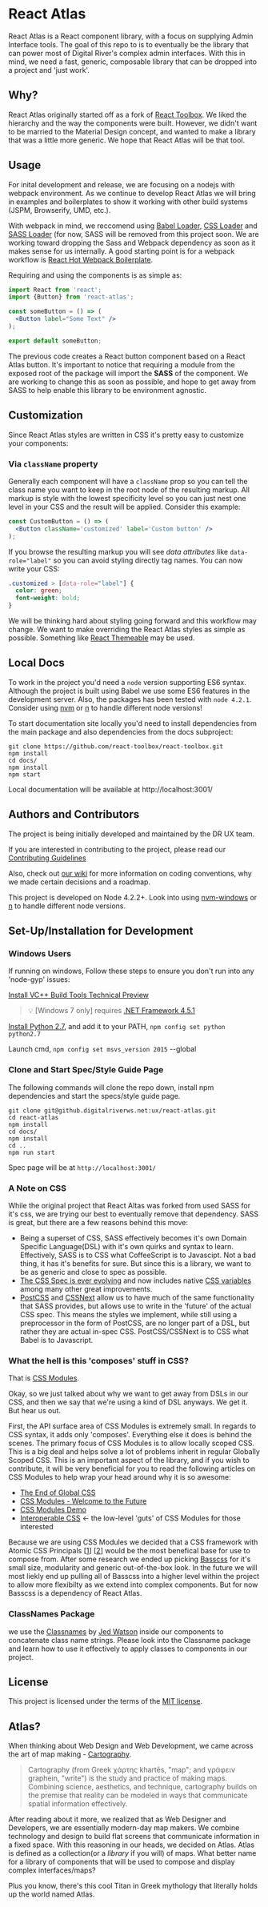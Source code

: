# React Atlas
React Atlas is a React component library, with a focus on supplying Admin Interface tools. The goal of this repo to is to eventually be the library that can power most of Digital River's complex admin interfaces. With this in mind, we need a fast, generic, composable library that can be dropped into a project and 'just work'.

## Why?
React Atlas originally started off as a fork of [React Toolbox](https://github.com/react-toolbox/react-toolbox). We liked the hierarchy and the way the components were built. However, we didn't want to be married to the Material Design concept, and wanted to make a library that was a little more generic. We hope that React Atlas will be that tool.

## Usage

For inital development and release, we are focusing on a nodejs with webpack environment. As we continue to develop React Atlas we will bring in examples and boilerplates to show it working with other build systems (JSPM, Browserify, UMD, etc.).

With webpack in mind, we reccomend using [Babel Loader](https://github.com/babel/babel-loader), [CSS Loader](https://github.com/webpack/css-loader) and [SASS Loader](https://github.com/jtangelder/sass-loader) (for now, SASS will be removed from this project soon. We are working toward dropping the Sass and Webpack dependency as soon as it makes sense for us internally. A good starting point is for a webpack workflow is [React Hot Webpack Boilerplate](https://github.com/gaearon/react-hot-boilerplate).

Requiring and using the components is as simple as:

```jsx
import React from 'react';
import {Button} from 'react-atlas';

const someButton = () => (
  <Button label="Some Text" />
);

export default someButton;
```

The previous code creates a React button component based on a React Atlas button. It's important to notice that requiring a module from the exposed root of the package will import the **SASS** of the component. We are working to change this as soon as possible, and hope to get away from SASS to help enable this library to be environment agnostic.

## Customization

Since React Atlas styles are written in CSS it's pretty easy to customize your components:

### Via `className` property

Generally each component will have a `className` prop so you can tell the class name you want to keep in the root node of the resulting markup. All markup is style with the lowest specificity level so you can just nest one level in your CSS and the result will be applied. Consider this example:

```jsx
const CustomButton = () => (
  <Button className='customized' label='Custom button' />
);
```

If you browse the resulting markup you will see *data attributes* like `data-role="label"` so you can avoid styling directly tag names. You can now write your CSS:

```css
.customized > [data-role="label"] {
  color: green;
  font-weight: bold;
}
```

We will be thinking hard about styling going forward and this workflow may change. We want to make overriding the React Atlas styles as simple as possible. Something like [React Themeable](https://github.com/markdalgleish/react-themeable) may be used.

## Local Docs

To work in the project you'd need a `node` version supporting ES6 syntax. Although the project is built using Babel we use some ES6 features in the development server. Also, the packages has been tested with `node 4.2.1`. Consider using [nvm](https://github.com/creationix/nvm) or [n](https://github.com/tj/n) to handle different node versions!

To start documentation site locally you'd need to install dependencies from the main package and also dependencies from the docs subproject:

```
git clone https://github.com/react-toolbox/react-toolbox.git
npm install
cd docs/
npm install 
npm start
```

Local documentation will be available at http://localhost:3001/

## Authors and Contributors

The project is being initially developed and maintained by the DR UX team.

If you are interested in contributing to the project, please read our [Contributing Guidelines](https://github.digitalriverws.net/ux/react-atlas/blob/master/CONTRIBUTING.md)

Also, check out [our wiki](https://github.digitalriverws.net/ux/react-atlas/wiki) for more information on coding conventions, why we made certain decisions and a roadmap.

This project is developed on Node 4.2.2+. Look into using [nvm-windows](https://github.com/coreybutler/nvm-windows) or [n](https://github.com/tj/n) to handle different node versions.

## Set-Up/Installation for Development

### Windows Users
If running on windows, Follow these steps to ensure you don't run into any 'node-gyp' issues:

[Install VC++ Build Tools Technical Preview](https://www.microsoft.com/en-us/download/confirmation.aspx?id=49983)

>:bulb: [Windows 7 only] requires [.NET Framework 4.5.1](http://www.microsoft.com/en-us/download/details.aspx?id=40773)

[Install Python 2.7](https://www.python.org/downloads/), and add it to your PATH, ```npm config set python python2.7```

Launch cmd, ```npm config set msvs_version 2015``` --global 

### Clone and Start Spec/Style Guide Page
The following commands will clone the repo down, install npm dependencies and start the specs/style guide page.
```
git clone git@github.digitalriverws.net:ux/react-atlas.git
cd react-atlas
npm install
cd docs/
npm install 
cd ..
npm run start
```
Spec page will be at ```http://localhost:3001/```
### A Note on CSS
While the original project that React Altas was forked from used SASS for it's css, we are trying our best to eventually remove that dependency. SASS is great, but there are a few reasons behind this move:
  - Being a superset of CSS, SASS effectively becomes it's own Domain Specific Language(DSL) with it's own quirks and syntax to learn. Effectively, SASS is to CSS what CoffeeScript is to Javascipt. Not a bad thing, it has it's benefits for sure. But since this is a library, we want to be as generic and close to spec as possible.
  - [The CSS Spec is ever evolving](http://cssnext.io/features/) and now includes native [CSS variables](http://www.w3.org/TR/css-variables/) among many other great improvements.
  - [PostCSS](https://github.com/postcss/postcss) and [CSSNext](http://cssnext.io/) allow us to have much of the same functionality that SASS provides, but allows use to write in the 'future' of the actual CSS spec. This means the styles we implement, while still using a preprocessor in the form of PostCSS, are no longer part of a DSL, but rather they are actual in-spec CSS. PostCSS/CSSNext is to CSS what Babel is to Javascript.

### What the hell is this 'composes' stuff in CSS?
That is [CSS Modules](https://github.com/css-modules/css-modules).

Okay, so we just talked about why we want to get away from DSLs in our CSS, and then we say that we're using a kind of DSL anyways. We get it. But hear us out.

First, the API surface area of CSS Modules is extremely small. In regards to CSS syntax, it adds only 'composes'. Everything else it does is behind the scenes. The primary focus of CSS Modules is to allow locally scoped CSS. This is a big deal and helps solve a lot of problems inherit in regular Globally Scoped CSS. This is an important aspect of the library, and if you wish to contribute, it will be very beneficial for you to read the following articles on CSS Modules to help wrap your head around why it is so awesome:
 - [The End of Global CSS](https://medium.com/seek-ui-engineering/the-end-of-global-css-90d2a4a06284)
 - [CSS Modules - Welcome to the Future](http://glenmaddern.com/articles/css-modules)
 - [CSS Modules Demo](https://css-modules.github.io/webpack-demo/)
 - [Interoperable CSS](http://glenmaddern.com/articles/interoperable-css) <- the low-level 'guts' of CSS Modules for those interested

Because we are using CSS Modules we decided that a CSS framework with Atomic CSS Principals [[1](https://www.lucidchart.com/techblog/2014/01/31/atomic-css-tool-set/)] [[2](http://www.smashingmagazine.com/2013/10/challenging-css-best-practices-atomic-approach/)] would be the most benefical base for use to compose from. After some research we ended up picking [Basscss](http://www.basscss.com/) for it's small size, modularity and generic out-of-the-box look. In the future we will most liekly end up pulling all of Basscss into a higher level within the project to allow more flexibilty as we extend into complex components. But for now Basscss is a dependency of React Atlas.

### ClassNames Package
we use the [Classnames](https://github.com/JedWatson/classnames) by [Jed Watson](https://github.com/JedWatson) inside our components to concatenate class name strings. Please look into the Classname package and learn how to use it effectively to apply classes to components in our project.

## License 
This project is licensed under the terms of the [MIT license](https://github.com/react-toolbox/react-toolbox/blob/master/LICENSE).

## Atlas?
When thinking about Web Design and Web Development, we came across the art of map making - [Cartography](https://en.wikipedia.org/wiki/Cartography).

>Cartography (from Greek χάρτης khartēs, "map"; and γράφειν graphein, "write") is the study and practice of making maps. Combining science, aesthetics, and technique, cartography builds on the premise that reality can be modeled in ways that communicate spatial information effectively.

After reading about it more, we realized that as Web Designer and Developers, we are essentially modern-day map makers. We combine technology and design to build flat screens that communicate information in a fixed space. With this reasoning in our heads, we decided on Atlas. Atlas is defined as a collection(or a _library_ if you will) of maps. What better name for a library of components that will be used to compose and display complex interfaces/maps?

Plus you know, there's this cool Titan in Greek mythology that literally holds up the world named Atlas.
